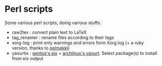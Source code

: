 Perl scripts
=============

Some various perl scripts,
doing various stuffs:

* raw2tex     : convert plain text to LaTeX
* tag_renamer : rename files according to their tags
* xorg-log    : print only warnings and errors form Xorg.log
  (+ a ruby version, thanks to [oelmekki](https://github.com/oelmekki))
* yaourtix    : [gentoo's eix](http://en.gentoo-wiki.com/wiki/Eix) + [archlinux's yaourt](http://archlinux.fr/yaourt).
  Select package(s) to install from eix output
